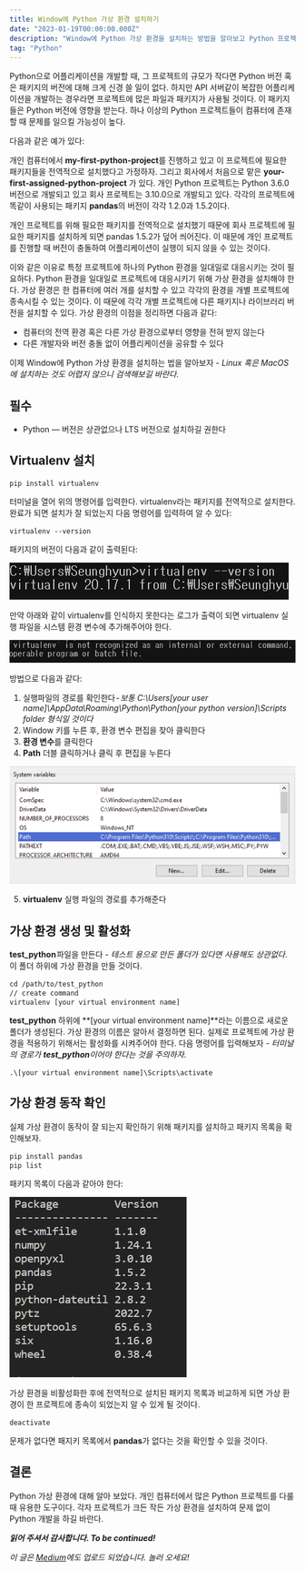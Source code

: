 ```yaml
---
title: Window에 Python 가상 환경 설치하기
date: "2023-01-19T00:00:00.000Z"
description: "Window에 Python 가상 환경을 설치하는 방법을 알아보고 Python 프로젝트를 진행할 때 가상 환경을 설치하는 이유에 대한 설명."
tag: "Python"
---
```


Python으로 어플리케이션을 개발할 때, 그 프로젝트의 규모가 작다면 Python 버전 혹은 패키지의 버전에 대해 크게 신경 쓸 일이 없다. 하지만 API 서버같이 복잡한 어플리케이션을 개발하는 경우라면 프로젝트에 많은 파일과 패키지가 사용될 것이다. 이 패키지들은 Python 버전에 영향을 받는다. 하나 이상의 Python 프로젝트들이 컴퓨터에 존재할 때 문제를 일으킬 가능성이 높다.

다음과 같은 예가 있다: 

개인 컴퓨터에서 **my-first-python-project**를 진행하고 있고 이 프로젝트에 필요한 패키지들을 전역적으로 설치했다고 가정하자. 그리고 회사에서 처음으로 맡은 **your-first-assigned-python-project** 가 있다. 개인 Python 프로젝트는 Python 3.6.0 버전으로 개발되고 있고 회사 프로젝트는 3.10.0으로 개발되고 있다. 각각의 프로젝트에 똑같이 사용되는 패키지 **pandas**의 버전이 각각 1.2.0과 1.5.2이다.

개인 프로젝트를 위해 필요한 패키지를 전역적으로 설치했기 때문에 회사 프로젝트에 필요한 패키지를 설치하게 되면 pandas 1.5.2가 덮어 씌어진다. 이 때문에 개인 프로젝트를 진행할 때 버전이 충돌하여 어플리케이션이 실행이 되지 않을 수 있는 것이다.

이와 같은 이유로 특정 프로젝트에 하나의 Python 환경을 일대일로 대응시키는 것이 필요하다. Python 환경을 일대일로 프로젝트에 대응시키기 위해 가상 환경을 설치해야 한다. 가상 환경은 한 컴퓨터에 여러 개를 설치할 수 있고 각각의 환경을 개별 프로젝트에 종속시킬 수 있는 것이다. 이 때문에 각각 개별 프로젝트에 다른 패키지나 라이브러리 버전을 설치할 수 있다. 가상 환경의 이점을 정리하면 다음과 같다:

- 컴퓨터의 전역 환경 혹은 다른 가상 환경으로부터 영향을 전혀 받지 않는다
- 다른 개발자와 버전 충돌 없이 어플리케이션을 공유할 수 있다

이제 Window에 Python 가상 환경을 설치하는 법을 알아보자 - _Linux 혹은 MacOS에 설치하는 것도 어렵지 않으니 검색해보길 바란다_.

## 필수 
- Python — 버전은 상관없으나 LTS 버전으로 설치하길 권한다

## Virtualenv 설치
```
pip install virtualenv
```

터미널을 열어 위의 명령어를 입력한다. virtualenv라는 패키지를 전역적으로 설치한다. 완료가 되면 설치가 잘 되었는지 다음 명령어를 입력하여 알 수 있다:

```
virtualenv --version
```

패키지의 버전이 다음과 같이 출력된다:

![terminal](../imgs/6/terminal.png)

만약 아래와 같이 virtualenv를 인식하지 못한다는 로그가 출력이 되면 virtualenv 실행 파일을 시스템 환경 변수에 추가해주어야 한다.

![not-recognized](../imgs/6/not-recognized.png)

방법으로 다음과 같다:
1. 실행파일의 경로를 확인한다 - _보통 C:\Users\[your user name]\AppData\Roaming\Python\Python[your python version]\Scripts folder 형식일 것이다_
2. Window 키를 누른 후, 환경 변수 편집을 찾아 클릭한다
3. **환경 변수**를 클릭한다
4. **Path** 더블 클릭하거나 클릭 후 편집을 누른다

![system-env-path](../imgs/6/system-env-path.png)

5. **virtualenv** 실행 파일의 경로를 추가해준다

## 가상 환경 생성 및 활성화
**test_python** 파일을 만든다 - _테스트 용으로 만든 폴더가 있다면 사용해도 상관없다_. 이 폴더 하위에 가상 환경을 만들 것이다.
```
cd /path/to/test_python
// create command
virtualenv [your virtual environment name]
```

**test_python** 하위에 **[your virtual environment name]**라는 이름으로 새로운 폴더가 생성된다. 가상 환경의 이름은 알아서 결정하면 된다. 실제로 프로젝트에 가상 환경을 적용하기 위해서는 활성화를 시켜주어야 한다. 다음 명령어를 입력해보자 - _터미널의 경로가 **test_python**이어야 한다는 것을 주의하자_.

```
.\[your virtual environment name]\Scripts\activate
```

## 가상 환경 동작 확인
실제 가상 환경이 동작이 잘 되는지 확인하기 위해 패키지를 설치하고 패키지 목록을 확인해보자.
```
pip install pandas
pip list
```

패키지 목록이 다음과 같아야 한다:

![pacakge-list](../imgs/6/pacakge-list.png)

가상 환경을 비활성화한 후에 전역적으로 설치된 패키지 목록과 비교하게 되면 가상 환경이 한 프로젝트에 종속이 되었는지 알 수 있게 될 것이다.

```
deactivate
```

문제가 없다면 패지키 목록에서 **pandas**가 없다는 것을 확인할 수 있을 것이다.

## 결론
Python 가상 환경에 대해 알아 보았다. 개인 컴퓨터에서 많은 Python 프로젝트를 다룰 때 유용한 도구이다. 각자 프로젝트가 크든 작든 가상 환경을 설치하여 문제 없이 Python 개발을 하길 바란다.

_**읽어 주셔서 감사합니다. To be continued!**_

_이 글은 [Medium](https://medium.com/@shkim04/python-how-to-set-up-a-virtual-environment-on-windows-3d4858e44a74)에도 업로드 되었습니다._
_놀러 오세요!_